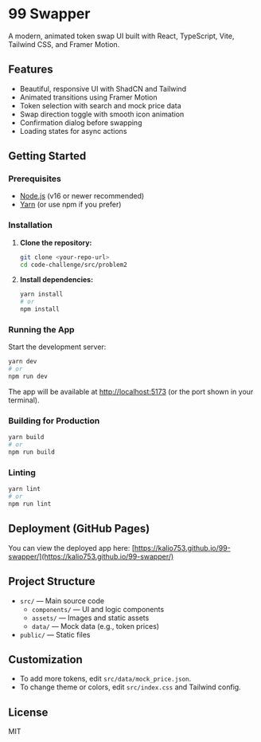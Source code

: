 # 99 Swapper

A modern, animated token swap UI built with React, TypeScript, Vite, Tailwind CSS, and Framer Motion.

## Features

-   Beautiful, responsive UI with ShadCN and Tailwind
-   Animated transitions using Framer Motion
-   Token selection with search and mock price data
-   Swap direction toggle with smooth icon animation
-   Confirmation dialog before swapping
-   Loading states for async actions

## Getting Started

### Prerequisites

-   [Node.js](https://nodejs.org/) (v16 or newer recommended)
-   [Yarn](https://yarnpkg.com/) (or use npm if you prefer)

### Installation

1. **Clone the repository:**
    ```sh
    git clone <your-repo-url>
    cd code-challenge/src/problem2
    ```
2. **Install dependencies:**
    ```sh
    yarn install
    # or
    npm install
    ```

### Running the App

Start the development server:

```sh
yarn dev
# or
npm run dev
```

The app will be available at [http://localhost:5173](http://localhost:5173) (or the port shown in your terminal).

### Building for Production

```sh
yarn build
# or
npm run build
```

### Linting

```sh
yarn lint
# or
npm run lint
```

## Deployment (GitHub Pages)

You can view the deployed app here: [https://kalio753.github.io/99-swapper/](https://kalio753.github.io/99-swapper/)

## Project Structure

-   `src/` — Main source code
    -   `components/` — UI and logic components
    -   `assets/` — Images and static assets
    -   `data/` — Mock data (e.g., token prices)
-   `public/` — Static files

## Customization

-   To add more tokens, edit `src/data/mock_price.json`.
-   To change theme or colors, edit `src/index.css` and Tailwind config.

## License

MIT
